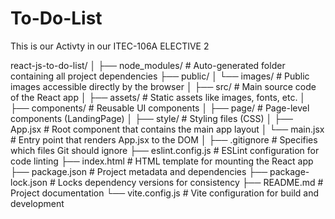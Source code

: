 # To-Do-List
This is our Activty in our ITEC-106A ELECTIVE 2

react-js-to-do-list/
│
├── node_modules/           # Auto-generated folder containing all project dependencies
├── public/
│   └── images/             # Public images accessible directly by the browser
│
├── src/                    # Main source code of the React app
│   ├── assets/             # Static assets like images, fonts, etc.
│   ├── components/         # Reusable UI components
│   ├── page/               # Page-level components (LandingPage)
│   ├── style/              # Styling files (CSS)
│   ├── App.jsx             # Root component that contains the main app layout
│   └── main.jsx            # Entry point that renders App.jsx to the DOM
│
├── .gitignore              # Specifies which files Git should ignore
├── eslint.config.js        # ESLint configuration for code linting
├── index.html              # HTML template for mounting the React app
├── package.json            # Project metadata and dependencies
├── package-lock.json       # Locks dependency versions for consistency
├── README.md               # Project documentation
└── vite.config.js          # Vite configuration for build and development

